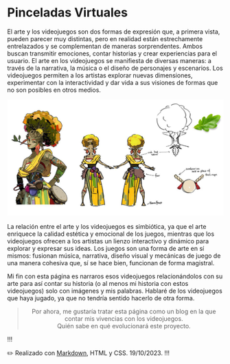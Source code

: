 # Pinceladas Virtuales

El arte y los videojuegos son dos formas de expresión que, a primera vista, pueden parecer muy distintas, pero en realidad están estrechamente entrelazados y se complementan de maneras sorprendentes. Ambos buscan transmitir emociones, contar historias y crear experiencias para el usuario. El arte en los videojuegos se manifiesta de diversas maneras: a través de la narrativa, la música o el diseño de personajes y escenarios.
Los videojuegos permiten a los artistas explorar nuevas dimensiones, experimentar con la interactividad y dar vida a sus visiones de formas que no son posibles en otros medios.

![Concept Art de Euridice del videojuego *Hades*](/img/hades/euridiceconceptart.jpg "Euridice Concept Art")

La relación entre el arte y los videojuegos es simbiótica, ya que el arte enriquece la calidad estética y emocional de los juegos, mientras que los videojuegos ofrecen a los artistas un lienzo interactivo y dinámico para explorar y expresar sus ideas. Los juegos son una forma de arte en sí mismos: fusionan música, narrativa, diseño visual y mecánicas de juego de una manera cohesiva que, sí se hace bien, funcionan de forma magistral.

Mi fin con esta página es narraros esos videojuegos relacionándolos con su arte para así contar su historia (o al menos mi historia con estos videojuegos) solo con imágenes y mis palabras. Hablaré de los videojuegos que haya jugado, ya que no tendría sentido hacerlo de otra forma. 

> <center> Por ahora, me gustaría tratar esta página como un blog en la que contar mis vivencias con los videojuegos. </center>
> 
> <center>Quién sabe en qué evolucionará este proyecto.</center>

!!!

:pencil2: Realizado con [Markdown](https://www.markdownguide.org/), HTML y CSS. 19/10/2023.
!!!




